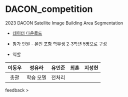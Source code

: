 # DACON_competition
2023 DACON Satellite Image Building Area Segmentation


- [데이터 다운로드](https://dacon.io/competitions/official/236092/overview/description)


- 참가 인원 - 본인 포함 학부생 2-3학년 5명으로 구성


- 역할


|이동우|정유라|유민준|최훈|지성현|
|:---:|---|---|---|---|
|총괄|학습 모델|전처리||




feedback >
